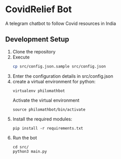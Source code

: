 # CovidRelief Bot
A telegram chatbot to follow Covid resources in India

## Development Setup
1. Clone the repository
2. Execute
   ```bash
   cp src/config.json.sample src/config.json
   ```
3. Enter the configuration details in src/config.json
4. create a virtual environment for python:
   ```
   virtualenv philomathbot
   ```
   Activate the virtual environment
   ```
   source philomathbot/bin/activate
   ```
5. Install the required modules:
   ```
   pip install -r requirements.txt
   ```
6. Run the bot
   ```
   cd src/
   python3 main.py
   ```	
